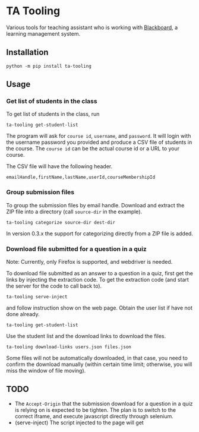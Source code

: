 # TA Tooling

Various tools for teaching assistant who is working with [Blackboard](https://www.blackboard.com/), a learning management system.

## Installation

```console
python -m pip install ta-tooling
```

## Usage

### Get list of students in the class

To get list of students in the class, run

```console
ta-tooling get-student-list
```

The program will ask for `course id`, `username`, and `password`. It will login with the username password you provided
and produce a CSV file of students in the course. The `course id` can be the actual course id or a URL to your course.

The CSV file will have the following header.

```plain
emailHandle,firstName,lastName,userId,courseMembershipId
```

### Group submission files

To group the submission files by email handle. Download and extract the ZIP file into a directory (call `source-dir` in the example).

```console
ta-tooling categorize source-dir dest-dir
```

In version 0.3.x the support for categorizing directly from a ZIP file is added.

### Download file submitted for a question in a quiz

Note: Currently, only Firefox is supported, and webdriver is needed.

To download file submitted as an answer to a question in a quiz, first get the links by injecting the extraction code. To get the extraction code (and start the server for the code to call back to).

``` console
ta-tooling serve-inject
```
and follow instruction show on the web page. Obtain the user list if have not done already.

``` console
ta-tooling get-student-list
```

Use the student list and the download links to download the files.

``` console
ta-tooling download-links users.json files.json
```

Some files will not be automatically downloaded, in that case, you need to confirm the download manually
(within certain time limit; otherwise, you will miss the window of file moving).

## TODO

- The `Accept-Origin` that the submission download for a question in a quiz is relying on is expected to be
  tighten. The plan is to switch to the correct iframe, and execute javascript directly through selenium.
- (serve-inject) The script injected to the page will get
